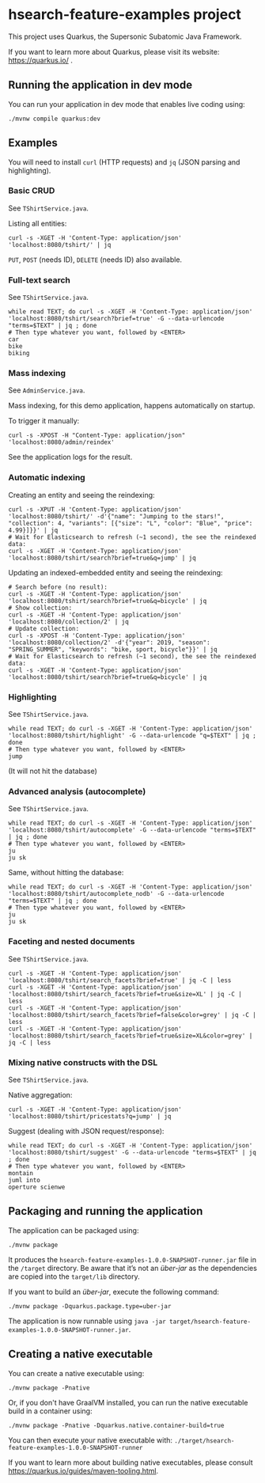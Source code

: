 # hsearch-feature-examples project

This project uses Quarkus, the Supersonic Subatomic Java Framework.

If you want to learn more about Quarkus, please visit its website: https://quarkus.io/ .

## Running the application in dev mode

You can run your application in dev mode that enables live coding using:
```shell script
./mvnw compile quarkus:dev
```

## Examples

You will need to install `curl` (HTTP requests) and `jq` (JSON parsing and highlighting).

### Basic CRUD

See `TShirtService.java`.

Listing all entities:

```shell script
curl -s -XGET -H 'Content-Type: application/json' 'localhost:8080/tshirt/' | jq
```

`PUT`, `POST` (needs ID), `DELETE` (needs ID) also available.

### Full-text search

See `TShirtService.java`.

```shell script
while read TEXT; do curl -s -XGET -H 'Content-Type: application/json' 'localhost:8080/tshirt/search?brief=true' -G --data-urlencode "terms=$TEXT" | jq ; done
# Then type whatever you want, followed by <ENTER>
car
bike
biking
```

### Mass indexing

See `AdminService.java`.

Mass indexing, for this demo application, happens automatically on startup.

To trigger it manually:

```shell script
curl -s -XPOST -H "Content-Type: application/json" 'localhost:8080/admin/reindex'
```

See the application logs for the result.

### Automatic indexing

Creating an entity and seeing the reindexing:

```shell script
curl -s -XPUT -H 'Content-Type: application/json' 'localhost:8080/tshirt/' -d'{"name": "Jumping to the stars!", "collection": 4, "variants": [{"size": "L", "color": "Blue", "price": 4.99}]}}' | jq
# Wait for Elasticsearch to refresh (~1 second), the see the reindexed data:
curl -s -XGET -H 'Content-Type: application/json' 'localhost:8080/tshirt/search?brief=true&q=jump' | jq
```

Updating an indexed-embedded entity and seeing the reindexing:

```shell script
# Search before (no result):
curl -s -XGET -H 'Content-Type: application/json' 'localhost:8080/tshirt/search?brief=true&q=bicycle' | jq
# Show collection:
curl -s -XGET -H 'Content-Type: application/json' 'localhost:8080/collection/2' | jq
# Update collection:
curl -s -XPOST -H 'Content-Type: application/json' 'localhost:8080/collection/2' -d'{"year": 2019, "season": "SPRING_SUMMER", "keywords": "bike, sport, bicycle"}}' | jq
# Wait for Elasticsearch to refresh (~1 second), the see the reindexed data:
curl -s -XGET -H 'Content-Type: application/json' 'localhost:8080/tshirt/search?brief=true&q=bicycle' | jq
```

### Highlighting

See `TShirtService.java`.

```shell script
while read TEXT; do curl -s -XGET -H 'Content-Type: application/json' 'localhost:8080/tshirt/highlight' -G --data-urlencode "q=$TEXT" | jq ; done
# Then type whatever you want, followed by <ENTER>
jump
```

(It will not hit the database)

### Advanced analysis (autocomplete)

See `TShirtService.java`.

```shell script
while read TEXT; do curl -s -XGET -H 'Content-Type: application/json' 'localhost:8080/tshirt/autocomplete' -G --data-urlencode "terms=$TEXT" | jq ; done
# Then type whatever you want, followed by <ENTER>
ju
ju sk
```

Same, without hitting the database:

```shell script
while read TEXT; do curl -s -XGET -H 'Content-Type: application/json' 'localhost:8080/tshirt/autocomplete_nodb' -G --data-urlencode "terms=$TEXT" | jq ; done
# Then type whatever you want, followed by <ENTER>
ju
ju sk
```

### Faceting and nested documents

See `TShirtService.java`.

```shell script
curl -s -XGET -H 'Content-Type: application/json' 'localhost:8080/tshirt/search_facets?brief=true' | jq -C | less
curl -s -XGET -H 'Content-Type: application/json' 'localhost:8080/tshirt/search_facets?brief=true&size=XL' | jq -C | less
curl -s -XGET -H 'Content-Type: application/json' 'localhost:8080/tshirt/search_facets?brief=false&color=grey' | jq -C | less
curl -s -XGET -H 'Content-Type: application/json' 'localhost:8080/tshirt/search_facets?brief=true&size=XL&color=grey' | jq -C | less
```

### Mixing native constructs with the DSL

See `TShirtService.java`.

Native aggregation:

```shell script
curl -s -XGET -H 'Content-Type: application/json' 'localhost:8080/tshirt/pricestats?q=jump' | jq
```

Suggest (dealing with JSON request/response):

```shell script
while read TEXT; do curl -s -XGET -H 'Content-Type: application/json' 'localhost:8080/tshirt/suggest' -G --data-urlencode "terms=$TEXT" | jq ; done
# Then type whatever you want, followed by <ENTER>
montain
juml into
operture scienwe
```

## Packaging and running the application

The application can be packaged using:
```shell script
./mvnw package
```
It produces the `hsearch-feature-examples-1.0.0-SNAPSHOT-runner.jar` file in the `/target` directory.
Be aware that it’s not an _über-jar_ as the dependencies are copied into the `target/lib` directory.

If you want to build an _über-jar_, execute the following command:
```shell script
./mvnw package -Dquarkus.package.type=uber-jar
```

The application is now runnable using `java -jar target/hsearch-feature-examples-1.0.0-SNAPSHOT-runner.jar`.

## Creating a native executable

You can create a native executable using: 
```shell script
./mvnw package -Pnative
```

Or, if you don't have GraalVM installed, you can run the native executable build in a container using: 
```shell script
./mvnw package -Pnative -Dquarkus.native.container-build=true
```

You can then execute your native executable with: `./target/hsearch-feature-examples-1.0.0-SNAPSHOT-runner`

If you want to learn more about building native executables, please consult https://quarkus.io/guides/maven-tooling.html.
